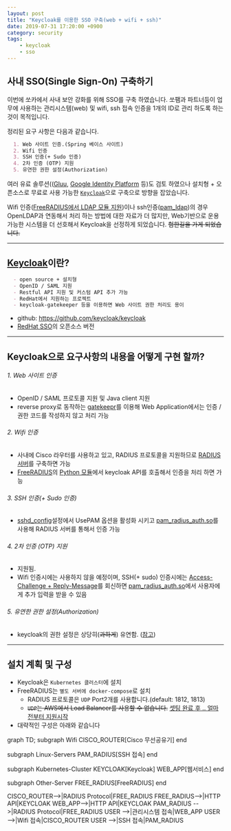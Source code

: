 ```yaml
---
layout: post
title: "Keycloak를 이용한 SSO 구축(web + wifi + ssh)"
date: 2019-07-31 17:20:00 +0900
category: security
tags:
    - keycloak
    - sso
---
```


## 사내 SSO(Single Sign-On) 구축하기
  이번에 쏘카에서 사내 보안 강화를 위해 SSO를 구축 하였습니다.
  쏘팸과 파트너등이 업무에 사용하는 관리시스템(web) 및 wifi, ssh 접속 인증을 1개의 ID로 관리 하도록 하는 것이 목적입니다.
  
  정리된 요구 사항은 다음과 같습니다. 

```markdown
  1. Web 사이트 인증.(Spring 베이스 사이트)
  2. Wifi 인증
  3. SSH 인증(+ Sudo 인증)
  4. 2차 인증 (OTP) 지원
  5. 유연한 권한 설정(Authorization)
```

  여러 유료 솔루션(([Gluu](https://www.gluu.org/), [Google Identity Platform](https://developers.google.com/identity/) 등)도 검토 하였으나 설치형 + 오픈소스로 무료로 사용 가능한 [`Keycloak`](https://www.keycloak.org/)으로 구축으로 방향을 잡았습니다.
  
  Wifi 인증([FreeRADIUS에서 LDAP 모듈 지원](https://freeradius.org/modules/?s=ldap&mod=rlm_ldap))이나 ssh인증([pam_ldap](https://www.tldp.org/HOWTO/archived/LDAP-Implementation-HOWTO/pamnss.html))의 경우 OpenLDAP과 연동해서 처리 하는 방법에 대한 자료가 더 많지만, Web기반으로 운용 가능한 시스템을 더 선호해서 Keycloak을 선정하게 되었습니다. ~~험한길을 가게 되었습니다.~~

-----
## [Keycloak](https://www.keycloak.org/)이란?

```markdown
  - open source + 설치형
  - OpenID / SAML 지원
  - Restful API 지원 및 커스텀 API 추가 가능
  - RedHat에서 지원하는 프로젝트
  - keycloak-gatekeeper 등을 이용하면 Web 사이트 권한 처리도 용이
```

  - github: https://github.com/keycloak/keycloak
  - [RedHat SSO](https://access.redhat.com/products/red-hat-single-sign-on)의 오픈소스 버전

-----
## Keycloak으로 요구사항의 내용을 어떻게 구현 할까?
###### 1. Web 사이트 인증
  - OpenID / SAML 프로토콜 지원 및 Java client 지원
  - reverse proxy로 동작하는 [gatekeepr](https://github.com/keycloak/keycloak-gatekeeper)를 이용해 Web Application에서는 인증 / 권한 코드를 작성하지 않고 처리 가능

###### 2. Wifi 인증
  - 사내에 Cisco 라우터를 사용하고 있고, RADIUS 프로토콜을 지원하므로 [RADIUS 서버](https://ko.wikipedia.org/wiki/RADIUS)를 구축하면 가능
  - [FreeRADIUS](https://freeradius.org)의 [Python 모듈](https://wiki.freeradius.org/modules/Rlm_python)에서 keycloak API를 호출해서 인증을 처리 하면 가능

###### 3. SSH 인증(+ Sudo 인증)
  - [sshd_config](https://linux.die.net/man/5/sshd_config)설정에서 UsePAM 옵션을 활성화 시키고 [pam_radius_auth.so](https://github.com/FreeRADIUS/pam_radius)를 사용해 RADIUS 서버를 통해서 인증 가능

###### 4. 2차 인증 (OTP) 지원
  - 지원됨.
  - Wifi 인증시에는 사용하지 않을 예정이며, SSH(+ sudo) 인증시에는 [Access-Challenge + Reply-Message](https://www.iana.org/assignments/radius-types/radius-types.xhtml)를 회신하면 [pam_radius_auth.so](https://github.com/FreeRADIUS/pam_radius)에서 사용자에게 추가 입력을 받을 수 있음

###### 5. 유연한 권한 설정(Authorization)
  - keycloak의 권한 설정은 상당히(~~과하게~~) 유연함. ([참고](https://www.keycloak.org/docs/4.8/authorization_services/))

-----

## 설치 계획 및 구성
- Keycloak은 `Kubernetes 클러스터`에 설치
- FreeRADIUS는 `별도 서버에 docker-compose`로 설치
  - RADIUS 프로토콜은 `UDP` Port2개를 사용합니다.(default: 1812, 1813)
  - ~~`UDP`는 AWS에서 Load Balancer를 사용할 수 없습니다.~~ [셋팅 완료 후 .. 얼마 전부터 지원시작](https://aws.amazon.com/ko/blogs/aws/new-udp-load-balancing-for-network-load-balancer/)
- 대략적인 구성은 아래와 같습니다
<div class="mermaid">
graph TD;
  subgraph Wifi
    CISCO_ROUTER[Cisco 무선공유기]
  end

  subgraph Linux-Servers
    PAM_RADIUS[SSH 접속]
  end

  subgraph Kubernetes-Cluster
    KEYCLOAK[Keycloak]
    WEB_APP[웹서비스]
  end
  
  subgraph Other-Server
    FREE_RADIUS[FreeRADIUS]
  end

  CISCO_ROUTER-->|RADIUS Protocol|FREE_RADIUS
  FREE_RADIUS-->|HTTP API|KEYCLOAK
  WEB_APP-->|HTTP API|KEYCLOAK
  PAM_RADIUS -->|RADIUS Protocol|FREE_RADIUS
  USER -->|관리시스템 접속|WEB_APP
  USER -->|Wifi 접속|CISCO_ROUTER
  USER -->|SSH 접속|PAM_RADIUS
</div>